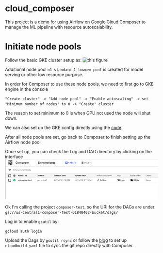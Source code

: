 # cloud_composer
This project is a demo for using Airflow on Google Cloud Composer to manage the ML pipeline with resource autoscalability.

# Initiate node pools 
Follow the basic GKE cluster setup as: ![this figure](https://miro.medium.com/max/1400/1*tHeyUE-dArS2X3seVXEz2w.png)


Additional node pool `n1-standard-1-lowmem-pool` is created for model serving or other low resource purpose.

In order for Composer to use these node pools, we need to first go to GKE engine in the console 

`"Create cluster" -> "Add node pool" -> "Enable autoscaling" -> set "Minimum number of nodes" to 0 -> "Create" cluster`

The reason to set minimum to 0 is when GPU not used the node will shut down.

We can also set up the GKE config directly using the [code](./gke-setup/gke-node-pool-example.sh).


After all node pools are set, go back to Composer to finish setting up the Airflow node pool

Once set up, you can check the Log and DAG directory by clicking on the interface ![interface](./fig/composer_0.png)

Ok I'm calling the project `composer-test`, so the URI for the DAGs are under `gs://us-central1-composer-test-61840402-bucket/dags/` 

Log in to enable `gsutil` by:

`gcloud auth login`

Upload the Dags by `gsutil rsync` or follow the [blog](https://engineering.adwerx.com/sync-a-github-repo-to-your-gcp-composer-airflow-dags-folder-2b87eb065915) 
to set up `cloudbuild.yaml` file to sync the git repo directly with Composer.
